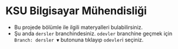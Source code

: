 # KSU Bilgisayar Mühendisliği
* Bu projede bölümle ile ilgili materyalleri bulabilirsiniz.
* Şu anda `dersler` branchindesiniz. `odevler` branchine geçmek için `Branch: dersler ▼` butonuna tıklayıp `odevler`i seçiniz.

